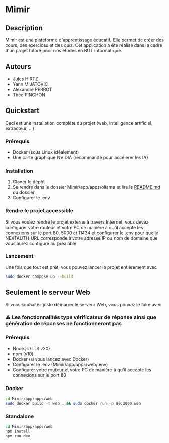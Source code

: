 # Mimir

## Description
Mimir est une plateforme d'apprentissage éducatif. Elle permet de créer des cours, des exercices et des quiz. Cet application a été réalisé dans le cadre d'un projet tutoré pour nos études en BUT informatique.

## Auteurs
- Jules HIRTZ
- Yann MIJATOVIC
- Alexandre PERROT
- Théo PINCHON

## Quickstart
Ceci est une installation complète du projet (web, intelligence artificiel, extracteur, ...)

### Prérequis
- Docker (sous Linux idéalement)
- Une carte graphique NVIDIA (recommandé pour accélerer les IA)

### Installation
1. Cloner le dépôt
2. Se rendre dans le dossier Mimir/app/apps/ollama et lire le [README.md](https://github.com/wartt88/Mimir/blob/main/app/apps/ollama/README.md) du dossier
3. Configurer le .env
   
### Rendre le projet accessible
Si vous voulez rendre le projet externe à travers Internet, vous devez configurer votre routeur et votre PC de manière à qu'il accepte les connexions sur le port 80, 5000 et 11434 et configurer le .env pour que le NEXTAUTH_URL corresponde à votre adresse IP ou nom de domaine que vous aurez configuré au préalable

### Lancement
Une fois que tout est prêt, vous pouvez lancer le projet entièrement avec
```bash
sudo docker compose up --build
```

## Seulement le serveur Web
Si vous souhaitez juste démarrer le serveur Web, vous pouvez le faire avec

### ⚠️ Les fonctionnalités type vérificateur de réponse ainsi que génération de réponses ne fonctionneront pas  

### Prérequis
- Node.js (LTS v20)
- npm (v10)
- Docker (si vous lancez avec Docker)
- Configurer le .env (Mimir/app/apps/web/.env)
- Configurer votre routeur et votre PC de manière à qu'il accepte les connexions sur le port 80

### Docker
```bash
cd Mimir/app/apps/web
sudo docker build -t web . && sudo docker run -p 80:3000 web
```

### Standalone
```bash
cd Mimir/app/apps/web
npm install
npm run dev
```
